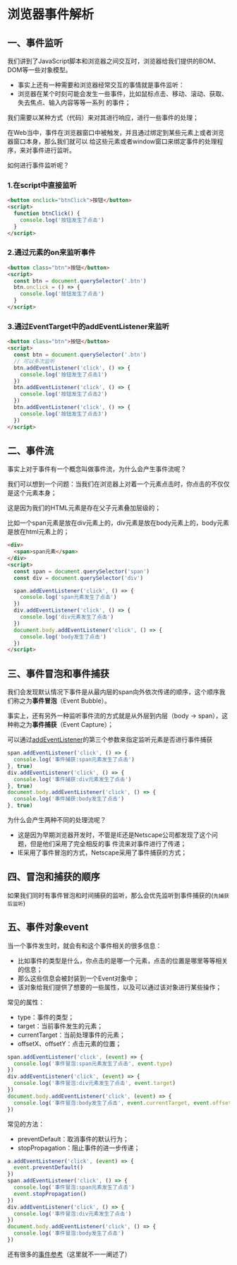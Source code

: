 # 浏览器事件解析
## 一、事件监听

我们讲到了JavaScript脚本和浏览器之间交互时，浏览器给我们提供的BOM、DOM等一些对象模型。
- 事实上还有一种需要和浏览器经常交互的事情就是事件监听：
- 浏览器在某个时刻可能会发生一些事件，比如鼠标点击、移动、滚动、获取、失去焦点、输入内容等等一系列
的事件；

我们需要以某种方式（代码）来对其进行响应，进行一些事件的处理；

在Web当中，事件在浏览器窗口中被触发，并且通过绑定到某些元素上或者浏览器窗口本身，那么我们就可以
给这些元素或者window窗口来绑定事件的处理程序，来对事件进行监听。

如何进行事件监听呢？

### 1.在script中直接监听

```html
<button onclick="btnClick">按钮</button>
<script>
  function btnClick() {
    console.log('按钮发生了点击')
  }
</script>
```
### 2.通过元素的on来监听事件

```html
<button class="btn">按钮</button>
<script>
  const btn = document.querySelector('.btn')
  btn.onclick = () => {
    console.log('按钮发生了点击')
  }
</script>
```

### 3.通过EventTarget中的addEventListener来监听

```html
<button class="btn">按钮</button>
<script>
  const btn = document.querySelector('.btn')
  // 可以多次监听
  btn.addEventListener('click', () => {
    console.log('按钮发生了点击1')
  })
  btn.addEventListener('click', () => {
    console.log('按钮发生了点击2')
  })
  btn.addEventListener('click', () => {
    console.log('按钮发生了点击3')
  })
</script>
```

## 二、事件流

事实上对于事件有一个概念叫做事件流，为什么会产生事件流呢？

我们可以想到一个问题：当我们在浏览器上对着一个元素点击时，你点击的不仅仅是这个元素本身；

这是因为我们的HTML元素是存在父子元素叠加层级的；

比如一个span元素是放在div元素上的，div元素是放在body元素上的，body元素是放在html元素上的；

```html
<div>
  <span>span元素</span>
</div>
<script>
  const span = document.querySelector('span')
  const div = document.querySelector('div')

  span.addEventListener('click', () => {
    console.log('span元素发生了点击')
  })
  div.addEventListener('click', () => {
    console.log('div元素发生了点击')
  })
  document.body.addEventListener('click', () => {
    console.log('body发生了点击')
  })
</script>
```
## 三、事件冒泡和事件捕获

我们会发现默认情况下事件是从最内层的span向外依次传递的顺序，这个顺序我们称之为**事件冒泡**（Event
Bubble）。

事实上，还有另外一种监听事件流的方式就是从外层到内层（body -> span），这种称之为**事件捕获**（Event
Capture）；

可以通过[addEventListener](https://developer.mozilla.org/zh-CN/docs/Web/API/EventTarget/addEventListener)的第三个参数来指定监听元素是否进行事件捕获

```js
span.addEventListener('click', () => {
  console.log('事件捕获:span元素发生了点击')
}, true)
div.addEventListener('click', () => {
  console.log('事件捕获:div元素发生了点击')
}, true)
document.body.addEventListener('click', () => {
  console.log('事件捕获:body发生了点击')
}, true)
```

为什么会产生两种不同的处理流呢？
- 这是因为早期浏览器开发时，不管是IE还是Netscape公司都发现了这个问题，但是他们采用了完全相反的事
件流来对事件进行了传递；
- IE采用了事件冒泡的方式，Netscape采用了事件捕获的方式；

## 四、冒泡和捕获的顺序

如果我们同时有事件冒泡和时间捕获的监听，那么会优先监听到事件捕获的(`先捕获后监听`)



## 五、事件对象event

当一个事件发生时，就会有和这个事件相关的很多信息：
- 比如事件的类型是什么，你点击的是哪一个元素，点击的位置是哪里等等相关的信息；
- 那么这些信息会被封装到一个Event对象中；
- 该对象给我们提供了想要的一些属性，以及可以通过该对象进行某些操作；

常见的属性：
- type：事件的类型；
- target：当前事件发生的元素；
- currentTarget：当前处理事件的元素；
- offsetX、offsetY：点击元素的位置；

```js
span.addEventListener('click', (event) => {
  console.log('事件冒泡:span元素发生了点击', event.type)
})
div.addEventListener('click', (event) => {
  console.log('事件冒泡:div元素发生了点击', event.target)
})
document.body.addEventListener('click', (event) => {
  console.log('事件冒泡:body发生了点击', event.currentTarget, event.offsetX, event.offsetY)
})
```

常见的方法：
- preventDefault：取消事件的默认行为；
- stopPropagation：阻止事件的进一步传递；

```js
a.addEventListener('click', (event) => {
  event.preventDefault()
})
span.addEventListener('click', () => {
  console.log('事件冒泡:span元素发生了点击')
  event.stopPropagation()
})
div.addEventListener('click', () => {
  console.log('事件冒泡:div元素发生了点击')
})
document.body.addEventListener('click', () => {
  console.log('事件冒泡:body发生了点击')
})
```

还有很多的[事件参考](https://developer.mozilla.org/zh-CN/docs/Web/Events)（这里就不一一阐述了）